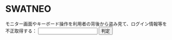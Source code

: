 <!DOCTYPE html>
<html>
<head>
  <title>SWAT NEO</title>
  <script>
    function checkAnswer() {
      var answer = document.getElementById("answer").value;
      
      if (answer === "ショルダーハッキング") {
        document.getElementById("result").textContent = "正解";
      } else {
        document.getElementById("result").textContent = 不正解";
      }
    }
  </script>
</head>
<body>
  <h1>SWATNEO</h1>
  <label for="answer">モニター画面やキーボード操作を利用者の背後から盗み見て、ログイン情報等を不正取得する：</label>
  <input type="text" id="answer" />
  <button onclick="checkAnswer()">判定</button>
  <p id="result"></p>
</body>
</html>
